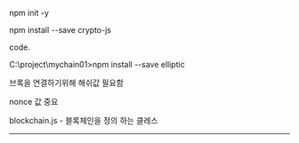 npm init -y

npm install --save crypto-js

code.

C:\project\mychain01>npm install --save elliptic



브록을 연결하기위해 해쉬값 필요함

nonce 값 중요

blockchain.js - 블록체인을 정의 하는 클레스 

-----------------------------------------------------------------------------------

